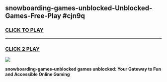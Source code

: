 
## snowboarding-games-unblocked-Unblocked-Games-Free-Play #cjn9q
<h3>
<a href="https://us.freeplayer.one?title=snowboarding-games-unblocked&ref=9M">CLICK TO PLAY</a></h3>
<hr>

<h3>
<a href="https://us.freeplayer.one?title=snowboarding-games-unblocked&ref=9M">CLICK 2 PLAY</a>
  
</h3>

<a href="https://us.freeplayer.one?title=snowboarding-games-unblocked&ref=9M"><img src="https://clearcache.store/games.png"></a>


**snowboarding-games-unblocked games unblocked: Your Gateway to Fun and Accessible Online Gaming**
